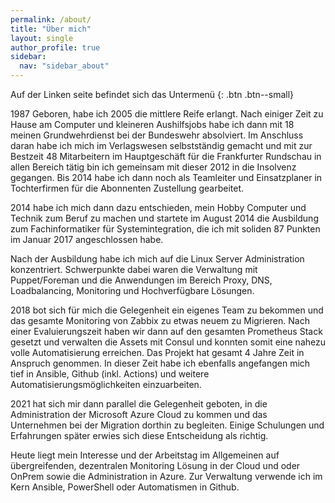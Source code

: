 ```yaml
---
permalink: /about/
title: "Über mich"
layout: single
author_profile: true
sidebar:
  nav: "sidebar_about"
---
```

Auf der Linken seite befindet sich das Untermenü
{: .btn .btn--small}

1987 Geboren, habe ich 2005 die mittlere Reife erlangt. Nach einiger Zeit zu Hause am Computer und kleineren Aushilfsjobs habe ich dann mit 18 meinen Grundwehrdienst bei der Bundeswehr absolviert. Im Anschluss daran habe ich mich im Verlagswesen selbstständig gemacht und mit zur Bestzeit 48 Mitarbeitern im Hauptgeschäft für die Frankfurter Rundschau in allen Bereich tätig bin ich gemeinsam mit dieser 2012 in die Insolvenz gegangen. Bis 2014 habe ich dann noch als Teamleiter und Einsatzplaner in Tochterfirmen für die Abonnenten Zustellung gearbeitet.

2014 habe ich mich dann dazu entschieden, mein Hobby Computer und Technik zum Beruf zu machen und startete im August 2014 die Ausbildung zum Fachinformatiker für Systemintegration, die ich mit soliden 87 Punkten im Januar 2017 angeschlossen habe.

Nach der Ausbildung habe ich mich auf die Linux Server Administration konzentriert. Schwerpunkte dabei waren die Verwaltung mit Puppet/Foreman und die Anwendungen im Bereich Proxy, DNS, Loadbalancing, Monitoring und Hochverfügbare Lösungen.

2018 bot sich für mich die Gelegenheit ein eigenes Team zu bekommen und das gesamte Monitoring von Zabbix zu etwas neuem zu Migrieren. Nach einer Evaluierungszeit haben wir dann auf den gesamten Prometheus Stack gesetzt und verwalten die Assets mit Consul und konnten somit eine nahezu volle Automatisierung erreichen. Das Projekt hat gesamt 4 Jahre Zeit in Anspruch genommen. In dieser Zeit habe ich ebenfalls angefangen mich tief in Ansible, Github (inkl. Actions) und weitere Automatisierungsmöglichkeiten einzuarbeiten.

2021 hat sich mir dann parallel die Gelegenheit geboten, in die Administration der Microsoft Azure Cloud zu kommen und das Unternehmen bei der Migration dorthin zu begleiten. Einige Schulungen und Erfahrungen später erwies sich diese Entscheidung als richtig.

Heute liegt mein Interesse und der Arbeitstag im Allgemeinen auf übergreifenden, dezentralen Monitoring Lösung in der Cloud und oder OnPrem sowie die Administration in Azure. Zur Verwaltung verwende ich im Kern Ansible, PowerShell oder Automatismen in Github.
